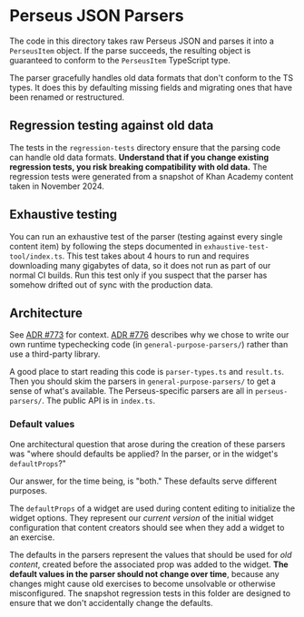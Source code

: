 # Perseus JSON Parsers

The code in this directory takes raw Perseus JSON and parses it into a
`PerseusItem` object. If the parse succeeds, the resulting object is guaranteed
to conform to the `PerseusItem` TypeScript type.

The parser gracefully handles old data formats that don't conform to the TS
types. It does this by defaulting missing fields and migrating ones that have
been renamed or restructured.

## Regression testing against old data

The tests in the `regression-tests` directory ensure that the parsing code can
handle old data formats. **Understand that if you change existing regression
tests, you risk breaking compatibility with old data.** The regression tests
were generated from a snapshot of Khan Academy content taken in November 2024.

## Exhaustive testing

You can run an exhaustive test of the parser (testing against every single
content item) by following the steps documented in
`exhaustive-test-tool/index.ts`. This test takes about 4 hours to run and
requires downloading many gigabytes of data, so it does not run as part of our
normal CI builds. Run this test only if you suspect that the parser has somehow
drifted out of sync with the production data.

## Architecture

See [ADR #773] for context. [ADR #776] describes why we chose to write our own
runtime typechecking code (in `general-purpose-parsers/`) rather than use
a third-party library.

[ADR #773]: https://khanacademy.atlassian.net/wiki/spaces/ENG/pages/3318349891/ADR+773+Validate+widget+data+on+input+in+Perseus
[ADR #776]: https://khanacademy.atlassian.net/wiki/spaces/ENG/pages/3328147539/ADR+776+Write+our+own+code+to+typecheck+Perseus+data+at+runtime

A good place to start reading this code is `parser-types.ts` and `result.ts`.
Then you should skim the parsers in `general-purpose-parsers/` to get a sense
of what's available. The Perseus-specific parsers are all in `perseus-parsers/`.
The public API is in `index.ts`.

### Default values

One architectural question that arose during the creation of these parsers was
"where should defaults be applied? In the parser, or in the widget's
`defaultProps`?"

Our answer, for the time being, is "both." These defaults serve different
purposes.

The `defaultProps` of a widget are used during content editing to initialize
the widget options. They represent our _current version_ of the initial widget
configuration that content creators should see when they add a widget to an
exercise.

The defaults in the parsers represent the values that should be used for
_old content_, created before the associated prop was added to the widget.
**The default values in the parser should not change over time**, because any
changes might cause old exercises to become unsolvable or otherwise
misconfigured. The snapshot regression tests in this folder are designed to
ensure that we don't accidentally change the defaults.
